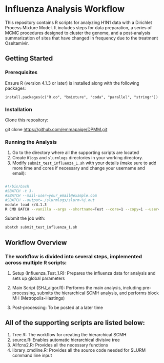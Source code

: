 # Influenza Analysis Workflow

This repository contains R scripts for analyzing H1N1 data with a Dirichlet Process Mixture Model. It includes steps for data preparation, a series of MCMC procedures designed to cluster the genome, and a post-analysis summarization of sites that have changed in frequency due to the treatment Oseltamivir.

## Getting Started

### Prerequisites

Ensure R (version 4.1.3 or later) is installed along with the following packages:

```{r}
install.packages(c("R.oo", "bmixture", "coda", "parallel", "stringr"))
```

### Installation

Clone this repository:

git clone https://github.com/emmapaige/DPMM.git


### Running the Analysis

1. Go to the directory where all the supporting scripts are located
2. Create `Rlogs` and `slurmlogs` directories in your working directory.
3. Modify `submit_test_influenza_1.sh` with your details (make sure to add more time and cores if necessary and change your username and email):

```bash

#!/bin/bash
#SBATCH -t 3- 
#SBATCH --mail-user=your_email@example.com
#SBATCH --output=./slurmlogs/slurm-%j.out
module load r/4.1.3
R CMD BATCH --vanilla --args --shortname=Test --core=1 --copy=1 --user=your_username Influenza_Test_1.R ./Rlogs/Influenza_Test_1.out
```

Submit the job with:
``` bash
sbatch submit_test_influenza_1.sh
```

## Workflow Overview

### The workflow is divided into several steps, implemented across multiple R scripts:

1. Setup (Influenza_Test_1.R): Prepares the influenza data for analysis and sets up global parameters

2. Main Script (SHJ_algor.R): Performs the main analysis, including pre-processing, submits the hierarchical SCMH analysis, and performs block MH (Metropolis-Hastings)

3. Post-processing: To be posted at a later time


## All of the supporting scripts are listed below:

1. Tree.R: The workflow for creating the hierarchical SCMH
2. source.R: Enables automatic hierarchical divisive tree
3. Allfcns2.R: Provides all the necessary functions
4. library_cmdline.R: Provides all the source code needed for SLURM command line input






